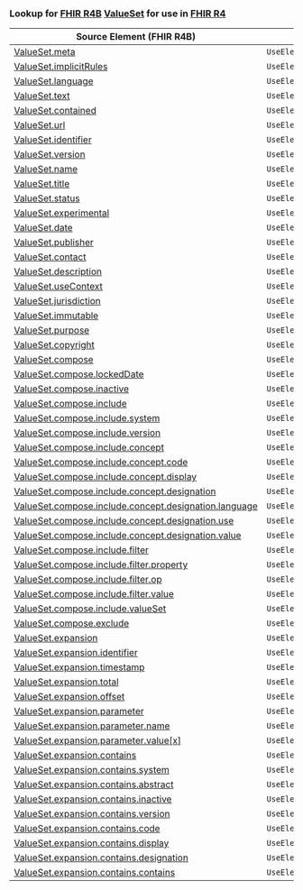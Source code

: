 ### Lookup for [FHIR R4B](https://hl7.org/fhir/R4B/) [ValueSet](https://hl7.org/fhir/R4B/ValueSet.html) for use in [FHIR R4](https://hl7.org/fhir/R4/)

| Source Element (FHIR R4B) | Usage | Target |
| -------------- | ----- | ------ |
| [ValueSet.meta](https://hl7.org/fhir/R4B/ValueSet.html#resource) | `UseElementSameName` | [ValueSet.meta](https://hl7.org/fhir/R4/ValueSet.html#resource) |
| [ValueSet.implicitRules](https://hl7.org/fhir/R4B/ValueSet.html#resource) | `UseElementSameName` | [ValueSet.implicitRules](https://hl7.org/fhir/R4/ValueSet.html#resource) |
| [ValueSet.language](https://hl7.org/fhir/R4B/ValueSet.html#resource) | `UseElementSameName` | [ValueSet.language](https://hl7.org/fhir/R4/ValueSet.html#resource) |
| [ValueSet.text](https://hl7.org/fhir/R4B/ValueSet.html#resource) | `UseElementSameName` | [ValueSet.text](https://hl7.org/fhir/R4/ValueSet.html#resource) |
| [ValueSet.contained](https://hl7.org/fhir/R4B/ValueSet.html#resource) | `UseElementSameName` | [ValueSet.contained](https://hl7.org/fhir/R4/ValueSet.html#resource) |
| [ValueSet.url](https://hl7.org/fhir/R4B/ValueSet.html#resource) | `UseElementSameName` | [ValueSet.url](https://hl7.org/fhir/R4/ValueSet.html#resource) |
| [ValueSet.identifier](https://hl7.org/fhir/R4B/ValueSet.html#resource) | `UseElementSameName` | [ValueSet.identifier](https://hl7.org/fhir/R4/ValueSet.html#resource) |
| [ValueSet.version](https://hl7.org/fhir/R4B/ValueSet.html#resource) | `UseElementSameName` | [ValueSet.version](https://hl7.org/fhir/R4/ValueSet.html#resource) |
| [ValueSet.name](https://hl7.org/fhir/R4B/ValueSet.html#resource) | `UseElementSameName` | [ValueSet.name](https://hl7.org/fhir/R4/ValueSet.html#resource) |
| [ValueSet.title](https://hl7.org/fhir/R4B/ValueSet.html#resource) | `UseElementSameName` | [ValueSet.title](https://hl7.org/fhir/R4/ValueSet.html#resource) |
| [ValueSet.status](https://hl7.org/fhir/R4B/ValueSet.html#resource) | `UseElementSameName` | [ValueSet.status](https://hl7.org/fhir/R4/ValueSet.html#resource) |
| [ValueSet.experimental](https://hl7.org/fhir/R4B/ValueSet.html#resource) | `UseElementSameName` | [ValueSet.experimental](https://hl7.org/fhir/R4/ValueSet.html#resource) |
| [ValueSet.date](https://hl7.org/fhir/R4B/ValueSet.html#resource) | `UseElementSameName` | [ValueSet.date](https://hl7.org/fhir/R4/ValueSet.html#resource) |
| [ValueSet.publisher](https://hl7.org/fhir/R4B/ValueSet.html#resource) | `UseElementSameName` | [ValueSet.publisher](https://hl7.org/fhir/R4/ValueSet.html#resource) |
| [ValueSet.contact](https://hl7.org/fhir/R4B/ValueSet.html#resource) | `UseElementSameName` | [ValueSet.contact](https://hl7.org/fhir/R4/ValueSet.html#resource) |
| [ValueSet.description](https://hl7.org/fhir/R4B/ValueSet.html#resource) | `UseElementSameName` | [ValueSet.description](https://hl7.org/fhir/R4/ValueSet.html#resource) |
| [ValueSet.useContext](https://hl7.org/fhir/R4B/ValueSet.html#resource) | `UseElementSameName` | [ValueSet.useContext](https://hl7.org/fhir/R4/ValueSet.html#resource) |
| [ValueSet.jurisdiction](https://hl7.org/fhir/R4B/ValueSet.html#resource) | `UseElementSameName` | [ValueSet.jurisdiction](https://hl7.org/fhir/R4/ValueSet.html#resource) |
| [ValueSet.immutable](https://hl7.org/fhir/R4B/ValueSet.html#resource) | `UseElementSameName` | [ValueSet.immutable](https://hl7.org/fhir/R4/ValueSet.html#resource) |
| [ValueSet.purpose](https://hl7.org/fhir/R4B/ValueSet.html#resource) | `UseElementSameName` | [ValueSet.purpose](https://hl7.org/fhir/R4/ValueSet.html#resource) |
| [ValueSet.copyright](https://hl7.org/fhir/R4B/ValueSet.html#resource) | `UseElementSameName` | [ValueSet.copyright](https://hl7.org/fhir/R4/ValueSet.html#resource) |
| [ValueSet.compose](https://hl7.org/fhir/R4B/ValueSet.html#resource) | `UseElementSameName` | [ValueSet.compose](https://hl7.org/fhir/R4/ValueSet.html#resource) |
| [ValueSet.compose.lockedDate](https://hl7.org/fhir/R4B/ValueSet.html#resource) | `UseElementSameName` | [ValueSet.compose.lockedDate](https://hl7.org/fhir/R4/ValueSet.html#resource) |
| [ValueSet.compose.inactive](https://hl7.org/fhir/R4B/ValueSet.html#resource) | `UseElementSameName` | [ValueSet.compose.inactive](https://hl7.org/fhir/R4/ValueSet.html#resource) |
| [ValueSet.compose.include](https://hl7.org/fhir/R4B/ValueSet.html#resource) | `UseElementSameName` | [ValueSet.compose.include](https://hl7.org/fhir/R4/ValueSet.html#resource) |
| [ValueSet.compose.include.system](https://hl7.org/fhir/R4B/ValueSet.html#resource) | `UseElementSameName` | [ValueSet.compose.include.system](https://hl7.org/fhir/R4/ValueSet.html#resource) |
| [ValueSet.compose.include.version](https://hl7.org/fhir/R4B/ValueSet.html#resource) | `UseElementSameName` | [ValueSet.compose.include.version](https://hl7.org/fhir/R4/ValueSet.html#resource) |
| [ValueSet.compose.include.concept](https://hl7.org/fhir/R4B/ValueSet.html#resource) | `UseElementSameName` | [ValueSet.compose.include.concept](https://hl7.org/fhir/R4/ValueSet.html#resource) |
| [ValueSet.compose.include.concept.code](https://hl7.org/fhir/R4B/ValueSet.html#resource) | `UseElementSameName` | [ValueSet.compose.include.concept.code](https://hl7.org/fhir/R4/ValueSet.html#resource) |
| [ValueSet.compose.include.concept.display](https://hl7.org/fhir/R4B/ValueSet.html#resource) | `UseElementSameName` | [ValueSet.compose.include.concept.display](https://hl7.org/fhir/R4/ValueSet.html#resource) |
| [ValueSet.compose.include.concept.designation](https://hl7.org/fhir/R4B/ValueSet.html#resource) | `UseElementSameName` | [ValueSet.compose.include.concept.designation](https://hl7.org/fhir/R4/ValueSet.html#resource) |
| [ValueSet.compose.include.concept.designation.language](https://hl7.org/fhir/R4B/ValueSet.html#resource) | `UseElementSameName` | [ValueSet.compose.include.concept.designation.language](https://hl7.org/fhir/R4/ValueSet.html#resource) |
| [ValueSet.compose.include.concept.designation.use](https://hl7.org/fhir/R4B/ValueSet.html#resource) | `UseElementSameName` | [ValueSet.compose.include.concept.designation.use](https://hl7.org/fhir/R4/ValueSet.html#resource) |
| [ValueSet.compose.include.concept.designation.value](https://hl7.org/fhir/R4B/ValueSet.html#resource) | `UseElementSameName` | [ValueSet.compose.include.concept.designation.value](https://hl7.org/fhir/R4/ValueSet.html#resource) |
| [ValueSet.compose.include.filter](https://hl7.org/fhir/R4B/ValueSet.html#resource) | `UseElementSameName` | [ValueSet.compose.include.filter](https://hl7.org/fhir/R4/ValueSet.html#resource) |
| [ValueSet.compose.include.filter.property](https://hl7.org/fhir/R4B/ValueSet.html#resource) | `UseElementSameName` | [ValueSet.compose.include.filter.property](https://hl7.org/fhir/R4/ValueSet.html#resource) |
| [ValueSet.compose.include.filter.op](https://hl7.org/fhir/R4B/ValueSet.html#resource) | `UseElementSameName` | [ValueSet.compose.include.filter.op](https://hl7.org/fhir/R4/ValueSet.html#resource) |
| [ValueSet.compose.include.filter.value](https://hl7.org/fhir/R4B/ValueSet.html#resource) | `UseElementSameName` | [ValueSet.compose.include.filter.value](https://hl7.org/fhir/R4/ValueSet.html#resource) |
| [ValueSet.compose.include.valueSet](https://hl7.org/fhir/R4B/ValueSet.html#resource) | `UseElementSameName` | [ValueSet.compose.include.valueSet](https://hl7.org/fhir/R4/ValueSet.html#resource) |
| [ValueSet.compose.exclude](https://hl7.org/fhir/R4B/ValueSet.html#resource) | `UseElementSameName` | [ValueSet.compose.exclude](https://hl7.org/fhir/R4/ValueSet.html#resource) |
| [ValueSet.expansion](https://hl7.org/fhir/R4B/ValueSet.html#resource) | `UseElementSameName` | [ValueSet.expansion](https://hl7.org/fhir/R4/ValueSet.html#resource) |
| [ValueSet.expansion.identifier](https://hl7.org/fhir/R4B/ValueSet.html#resource) | `UseElementSameName` | [ValueSet.expansion.identifier](https://hl7.org/fhir/R4/ValueSet.html#resource) |
| [ValueSet.expansion.timestamp](https://hl7.org/fhir/R4B/ValueSet.html#resource) | `UseElementSameName` | [ValueSet.expansion.timestamp](https://hl7.org/fhir/R4/ValueSet.html#resource) |
| [ValueSet.expansion.total](https://hl7.org/fhir/R4B/ValueSet.html#resource) | `UseElementSameName` | [ValueSet.expansion.total](https://hl7.org/fhir/R4/ValueSet.html#resource) |
| [ValueSet.expansion.offset](https://hl7.org/fhir/R4B/ValueSet.html#resource) | `UseElementSameName` | [ValueSet.expansion.offset](https://hl7.org/fhir/R4/ValueSet.html#resource) |
| [ValueSet.expansion.parameter](https://hl7.org/fhir/R4B/ValueSet.html#resource) | `UseElementSameName` | [ValueSet.expansion.parameter](https://hl7.org/fhir/R4/ValueSet.html#resource) |
| [ValueSet.expansion.parameter.name](https://hl7.org/fhir/R4B/ValueSet.html#resource) | `UseElementSameName` | [ValueSet.expansion.parameter.name](https://hl7.org/fhir/R4/ValueSet.html#resource) |
| [ValueSet.expansion.parameter.value[x]](https://hl7.org/fhir/R4B/ValueSet.html#resource) | `UseElementSameName` | [ValueSet.expansion.parameter.value[x]](https://hl7.org/fhir/R4/ValueSet.html#resource) |
| [ValueSet.expansion.contains](https://hl7.org/fhir/R4B/ValueSet.html#resource) | `UseElementSameName` | [ValueSet.expansion.contains](https://hl7.org/fhir/R4/ValueSet.html#resource) |
| [ValueSet.expansion.contains.system](https://hl7.org/fhir/R4B/ValueSet.html#resource) | `UseElementSameName` | [ValueSet.expansion.contains.system](https://hl7.org/fhir/R4/ValueSet.html#resource) |
| [ValueSet.expansion.contains.abstract](https://hl7.org/fhir/R4B/ValueSet.html#resource) | `UseElementSameName` | [ValueSet.expansion.contains.abstract](https://hl7.org/fhir/R4/ValueSet.html#resource) |
| [ValueSet.expansion.contains.inactive](https://hl7.org/fhir/R4B/ValueSet.html#resource) | `UseElementSameName` | [ValueSet.expansion.contains.inactive](https://hl7.org/fhir/R4/ValueSet.html#resource) |
| [ValueSet.expansion.contains.version](https://hl7.org/fhir/R4B/ValueSet.html#resource) | `UseElementSameName` | [ValueSet.expansion.contains.version](https://hl7.org/fhir/R4/ValueSet.html#resource) |
| [ValueSet.expansion.contains.code](https://hl7.org/fhir/R4B/ValueSet.html#resource) | `UseElementSameName` | [ValueSet.expansion.contains.code](https://hl7.org/fhir/R4/ValueSet.html#resource) |
| [ValueSet.expansion.contains.display](https://hl7.org/fhir/R4B/ValueSet.html#resource) | `UseElementSameName` | [ValueSet.expansion.contains.display](https://hl7.org/fhir/R4/ValueSet.html#resource) |
| [ValueSet.expansion.contains.designation](https://hl7.org/fhir/R4B/ValueSet.html#resource) | `UseElementSameName` | [ValueSet.expansion.contains.designation](https://hl7.org/fhir/R4/ValueSet.html#resource) |
| [ValueSet.expansion.contains.contains](https://hl7.org/fhir/R4B/ValueSet.html#resource) | `UseElementSameName` | [ValueSet.expansion.contains.contains](https://hl7.org/fhir/R4/ValueSet.html#resource) |
